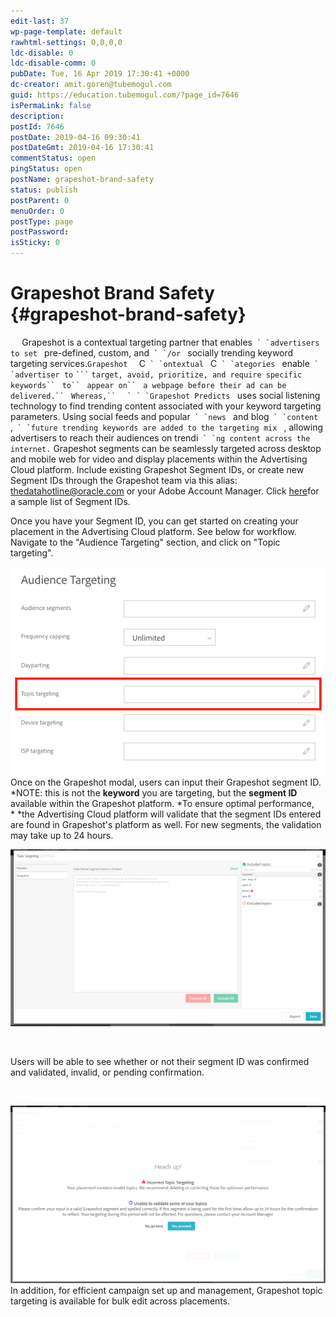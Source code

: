 ```yaml
---
edit-last: 37
wp-page-template: default
rawhtml-settings: 0,0,0,0
ldc-disable: 0
ldc-disable-comm: 0
pubDate: Tue, 16 Apr 2019 17:30:41 +0000
dc-creator: amit.goren@tubemogul.com
guid: https://education.tubemogul.com/?page_id=7646
isPermaLink: false
description: 
postId: 7646
postDate: 2019-04-16 09:30:41
postDateGmt: 2019-04-16 17:30:41
commentStatus: open
pingStatus: open
postName: grapeshot-brand-safety
status: publish
postParent: 0
menuOrder: 0
postType: page
postPassword: 
isSticky: 0
---
```


# Grapeshot Brand Safety {#grapeshot-brand-safety}

` ` ` `Grapeshot is a contextual targeting partner that enables`` ` `advertisers to set`` ` `pre-defined, custom, and`` ` `/or`` ` `socially trending keyword targeting services.``Grapeshot `` ` `C`` ` `ontextual`` ` `C`` ` `ategories`` ` `enable`` ` `advertiser to`` ` ``` ` `target, avoid, prioritize, and require specific keywords`` ` `to`` ` `appear on`` ` `a webpage before their ad can be delivered.`` ` `Whereas,`` ` ``` ` ` `Grapeshot Predicts``` ` `uses social listening technology to find trending content associated with your keyword targeting parameters. Using social feeds and popular`` ` `news`` ` `and blog`` ` `content`` ` `,`` ` `future trending keywords are added to the targeting mix`` ` `, allowing advertisers to reach their audiences on trendi`` ` `ng content across the internet.``
Grapeshot segments can be seamlessly targeted across desktop and mobile web for video and display placements within the Advertising Cloud platform.&nbsp;Include existing Grapeshot Segment IDs, or create new Segment IDs through the Grapeshot team via this alias:&nbsp; [thedatahotline@oracle.com](mailto:thedatahotline@oracle.com)&nbsp;or your Adobe Account Manager. Click [here](https://www.dropbox.com/s/pi0emxi00p4mhc5/Oracle_Contextual_Segment%20_index_120418.pdf?dl=0)for a sample list of Segment IDs.

Once you have your Segment ID, you can get started on creating your placement in the Advertising Cloud platform. See below for workflow. Navigate to the "Audience Targeting" section, and click on "Topic targeting".

[ ![topic targeting](assets/topic-targeting.png)](assets/topic-targeting.png)
Once on the Grapeshot modal, users can input their Grapeshot segment ID. *NOTE: this is not the **keyword**&nbsp;you are targeting, but the **segment ID** available within the Grapeshot platform. *To ensure optimal performance, *&nbsp;*the Advertising Cloud platform will validate that the segment IDs entered are found in Grapeshot's platform as well. For new segments, the validation may take up to 24 hours.

[ ![image (8)](assets/image-8.png)](assets/image-8.png)

&nbsp;

Users will be able to see whether or not their segment ID was confirmed and validated, invalid, or&nbsp;pending confirmation.

&nbsp;

[ ![image (9)](assets/image-9.png)](assets/image-9.png)
In addition, for efficient campaign set up and management, Grapeshot topic targeting is available for bulk edit across placements. 